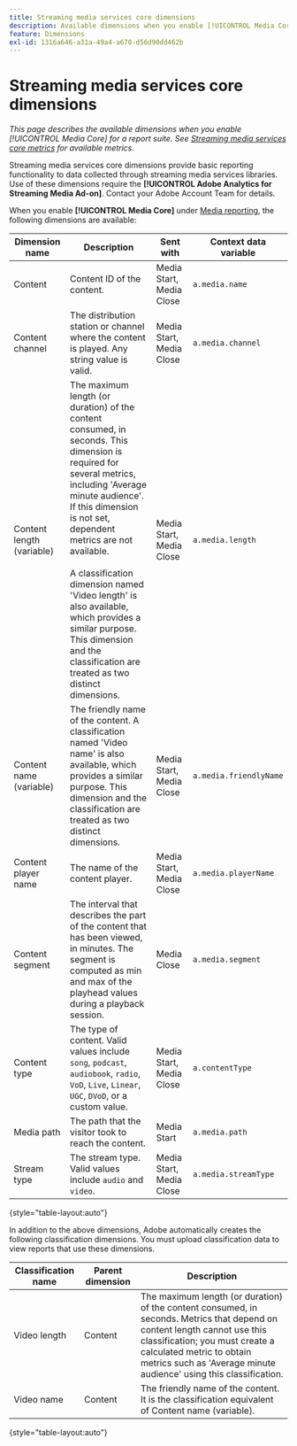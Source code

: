 ```yaml
---
title: Streaming media services core dimensions
description: Available dimensions when you enable [!UICONTROL Media Core] for a report suite.
feature: Dimensions
exl-id: 1316a646-a31a-49a4-a670-d56d90dd462b
---
```

# Streaming media services core dimensions

*This page describes the available dimensions when you enable [!UICONTROL Media Core] for a report suite. See [Streaming media services core metrics](../metrics/sm-core.md) for available metrics.*

Streaming media services core dimensions provide basic reporting functionality to data collected through streaming media services libraries. Use of these dimensions require the **[!UICONTROL Adobe Analytics for Streaming Media Ad-on]**. Contact your Adobe Account Team for details.

When you enable **[!UICONTROL Media Core]** under [Media reporting](/help/admin/admin/c-manage-report-suites/c-edit-report-suites/media-management.md), the following dimensions are available:

| Dimension name | Description | Sent with | Context data variable |
| --- | --- | --- | --- |
| Content | Content ID of the content. | Media Start, Media Close | `a.media.name` |
| Content channel | The distribution station or channel where the content is played. Any string value is valid. | Media Start, Media Close | `a.media.channel` |
| Content length (variable) | The maximum length (or duration) of the content consumed, in seconds. This dimension is required for several metrics, including 'Average minute audience'. If this dimension is not set, dependent metrics are not available.<br><br>A classification dimension named 'Video length' is also available, which provides a similar purpose. This dimension and the classification are treated as two distinct dimensions. | Media Start, Media Close | `a.media.length` |
| Content name (variable) | The friendly name of the content. A classification named 'Video name' is also available, which provides a similar purpose. This dimension and the classification are treated as two distinct dimensions. | Media Start, Media Close | `a.media.friendlyName` |
| Content player name | The name of the content player. | Media Start, Media Close | `a.media.playerName` |
| Content segment | The interval that describes the part of the content that has been viewed, in minutes. The segment is computed as min and max of the playhead values during a playback session. | Media Close | `a.media.segment` |
| Content type | The type of content. Valid values include `song`, `podcast`, `audiobook`, `radio`, `VoD`, `Live`, `Linear`, `UGC`, `DVoD`, or a custom value. | Media Start, Media Close | `a.contentType` |
| Media path | The path that the visitor took to reach the content. | Media Start | `a.media.path` |
| Stream type | The stream type. Valid values include `audio` and `video`. | Media Start, Media Close | `a.media.streamType` |

{style="table-layout:auto"}

In addition to the above dimensions, Adobe automatically creates the following classification dimensions. You must upload classification data to view reports that use these dimensions.

| Classification name | Parent dimension | Description |
| --- | --- | --- |
| Video length | Content | The maximum length (or duration) of the content consumed, in seconds. Metrics that depend on content length cannot use this classification; you must create a calculated metric to obtain metrics such as 'Average minute audience' using this classification. |
| Video name | Content | The friendly name of the content. It is the classification equivalent of Content name (variable). |

{style="table-layout:auto"}
